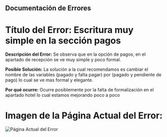 ## Documentación de Errores

# Título del Error: Escritura muy simple en la sección pagos

**Descripción del Error:**
Se observa que en la opción de pagos, en el apartado de recepción se ve muy simple y poco formal.

**Posible Solución:**
La solución a la cual recomendamos es cambiar el nombre de las variables (pagado y falta pagar) por (pagado y pendiente de pago) lo cual se ve mas formal y elegante.

**Por qué ocurre:**
Ocurre posiblemente por la falta de formalización en el apartado hotel lo cual estamos mejorando poco a poco

# Imagen de la Página Actual del Error:
![Página Actual del Error](https://github.com/SantiagoCabana/B01_Hotel.github.io/blob/gh-pages/src/pages/image/image.png)